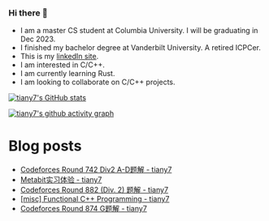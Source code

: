 ### Hi there 👋
- I am a master CS student at Columbia University. I will be graduating in Dec 2023.
- I finished my bachelor degree at Vanderbilt University. A retired ICPCer.
- This is my [linkedIn site](https://www.linkedin.com/in/yuanhan-tian-02729117a/).
- I am interested in C/C++.
- I am currently learning Rust.
- I am looking to collaborate on C/C++ projects.

[![tiany7's GitHub stats](https://github-readme-stats.vercel.app/api?username=tiany7)](https://github.com/anuraghazra/github-readme-stats)

[![tiany7's github activity graph](https://github-readme-activity-graph.cyclic.app/graph?username=tiany7&theme=dracula&bg_color=FFFFFF&color=000000&line=87CEEB)](https://github.com/ashutosh00710/github-readme-activity-graph)

# Blog posts
<!-- BLOG-POST-LIST:START -->
- [Codeforces Round 742 Div2 A-D题解 - tiany7](https://www.cnblogs.com/tiany7/p/17732366.html)
- [Metabit实习体验 - tiany7](https://www.cnblogs.com/tiany7/p/17707659.html)
- [Codeforces Round 882 &lpar;Div. 2&rpar; 题解 - tiany7](https://www.cnblogs.com/tiany7/p/17701271.html)
- [[misc] Functional C++ Programming - tiany7](https://www.cnblogs.com/tiany7/p/17694970.html)
- [Codeforces Round 874 G题解 - tiany7](https://www.cnblogs.com/tiany7/p/17625208.html)
<!-- BLOG-POST-LIST:END -->

